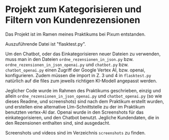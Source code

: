 <h1>Projekt zum Kategorisieren und Filtern von Kundenrezensionen</h1>

Das Projekt ist im Ramen meines Praktikums bei Pixum entstanden.

Auszuführende Datei ist "flasktest.py".

Um den Chatbot, oder das Einkategorisieren neuer Dateien zu verwenden, muss man in den Dateien <code>ordne_rezensionen_in_json.py</code> bzw. <code>ordne_rezensionen_in_json_openai.py</code> und <code>chatbot.py</code> bzw. <code>chatbot_openai.py</code> einen Zugriff der Google Vertex AI, bzw. openai, konfigurieren. Zudem müssen die import in Z. 3 und 4 in <code>flasktest.py</code> natürlich auf die files zum jeweils richtigen KI-Modell angepasst werden.

<p>Jeglicher Code wurde im Rahmen des Praktikums geschrieben, einzig und allein <code>ordne_rezensionen_in_json_openai.py</code> und <code>chatbot_openai.py</code> (so wie dieses Readme, und screenshots) sind nach dem Praktikum erstellt wurden, und erstellen eine alternative Llm-Schnittstelle zu der im Praktikum benutzten vertex-AI dar. Openai wurde in den Screenshots fúr das einkategorisieren, und den Chatbot benutzt.
Jegliche Kundendaten, die in den Rezensionen enthalten sind, sind ausgedacht.

Screenshots und videos sind im Verzeichnis <code>screenshots</code> zu finden.
